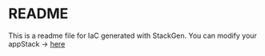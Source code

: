 # README
This is a readme file for IaC generated with StackGen.
You can modify your appStack -> [here](http://main.dev.stackgen.com/appstacks/2d39d65d-3244-4efd-b821-cbd746fcfefe)
